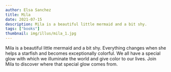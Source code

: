 ```yaml
---
author: Elsa Sanchez
title: Mila
date: 2021-07-15
description: Mila is a beautiful little mermaid and a bit shy.
tags: ["books"]
thumbnail: img/illus/mila_1.jpg
---
```


Mila is a beautiful little mermaid and a bit shy. Everything changes when she helps a starfish and becomes exceptionally colorful. We all have a special glow with which we illuminate the world and give color to our lives. Join Mila to discover where that special glow comes from.
